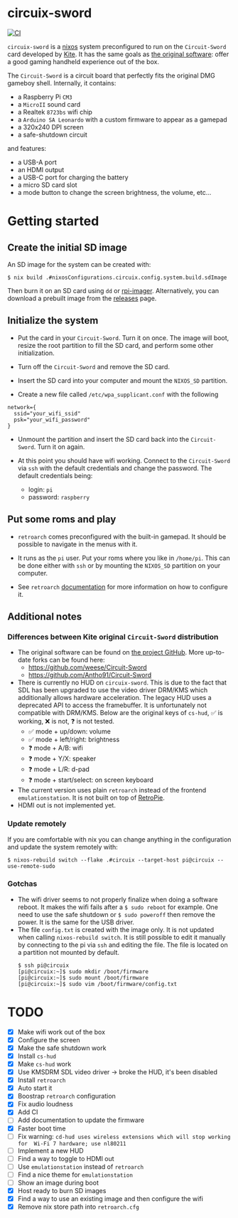 # circuix-sword

[![CI][status-png]][status]

`circuix-sword` is a [nixos] system preconfigured to run on the `Circuit-Sword` 
card developed by [Kite]. It has the same goals as [the original 
software][Circuit-Sword]: offer a good gaming handheld experience out of the 
box.

The `Circuit-Sword` is a circuit board that perfectly fits the original DMG 
gameboy shell. Internally, it contains:
- a Raspberry Pi `CM3`
- a `MicroII` sound card
- a Realtek `8723bs` wifi chip
- a `Arduino SA Leonardo` with a custom firmware to appear as a gamepad
- a 320x240 DPI screen
- a safe-shutdown circuit

and features:
- a USB-A port
- an HDMI output
- a USB-C port for charging the battery
- a micro SD card slot
- a mode button to change the screen brightness, the volume, etc...

# Getting started

## Create the initial SD image

An SD image for the system can be created with:

```
$ nix build .#nixosConfigurations.circuix.config.system.build.sdImage
```

Then burn it on an SD card using `dd` or [rpi-imager]. Alternatively, you can 
download a prebuilt image from the [releases] page.

## Initialize the system

- Put the card in your `Circuit-Sword`. Turn it on once. The image will boot, 
  resize the root partition to fill the SD card, and perform some other 
  initialization.

- Turn off the `Circuit-Sword` and remove the SD card.

- Insert the SD card into your computer and mount the `NIXOS_SD` partition.

- Create a new file called `/etc/wpa_supplicant.conf` with the following

```
network={
  ssid="your_wifi_ssid"
  psk="your_wifi_password"
}
```

- Unmount the partition and insert the SD card back into the `Circuit-Sword`. 
  Turn it on again.

- At this point you should have wifi working. Connect to the `Circuit-Sword` 
  via `ssh` with the default credentials and change the password. The default 
  credentials being:
  - login: `pi`
  - password: `raspberry`

## Put some roms and play

- `retroarch` comes preconfigured with the built-in gamepad. It should be 
  possible to navigate in the menus with it.

- It runs as the `pi` user. Put your roms where you like in `/home/pi`. This 
  can be done either with `ssh` or by mounting the `NIXOS_SD` partition on your 
  computer.

- See `retroarch` [documentation](https://docs.libretro.com/) for more 
  information on how to configure it.

## Additional notes

### Differences between Kite original `Circuit-Sword` distribution

- The original software can be found on [the project GitHub][Circuit-Sword]. 
  More up-to-date forks can be found here:
  - https://github.com/weese/Circuit-Sword
  - https://github.com/Antho91/Circuit-Sword
- There is currently no HUD on `circuix-sword`. This is due to the fact that 
  SDL has been upgraded to use the video driver DRM/KMS which additionally 
  allows hardware acceleration. The legacy HUD uses a deprecated API to access 
  the framebuffer. It is unfortunately not compatible with DRM/KMS. Below are 
  the original keys of `cs-hud`, :white_check_mark: is working, :x: is not, 
  :question: is not tested.
  - :white_check_mark: mode + up/down: volume
  - :white_check_mark: mode + left/right: brightness
  - :question: mode + A/B: wifi
  - :question: mode + Y/X: speaker
  - :question: mode + L/R: d-pad
  - :question: mode + start/select: on screen keyboard
- The current version uses plain `retroarch` instead of the frontend 
  `emulationstation`. It is not built on top of [RetroPie].
- HDMI out is not implemented yet.

### Update remotely

If you are comfortable with nix you can change anything in the configuration 
and update the system remotely with:

```
$ nixos-rebuild switch --flake .#circuix --target-host pi@circuix --use-remote-sudo
```

### Gotchas

- The wifi driver seems to not properly finalize when doing a software reboot. 
  It makes the wifi fails after a `$ sudo reboot` for example. One need to use 
  the safe shutdown or `$ sudo poweroff` then remove the power. It is the same 
  for the USB driver.
- The file `config.txt` is created with the image only. It is not updated when 
  calling `nixos-rebuild switch`. It is still possible to edit it manually by 
  connecting to the pi via `ssh` and editing the file. The file is located on a 
  partition not mounted by default.
  ```
  $ ssh pi@circuix
  [pi@circuix:~]$ sudo mkdir /boot/firmware
  [pi@circuix:~]$ sudo mount /boot/firmware
  [pi@circuix:~]$ sudo vim /boot/firmware/config.txt
  ```

# TODO

- [X] Make wifi work out of the box
- [X] Configure the screen
- [X] Make the safe shutdown work
- [X] Install `cs-hud`
- [X] Make `cs-hud` work
- [X] Use KMSDRM SDL video driver -> broke the HUD, it's been disabled
- [X] Install `retroarch`
- [X] Auto start it
- [X] Boostrap `retroarch` configuration
- [X] Fix audio loudness
- [X] Add CI
- [ ] Add documentation to update the firmware
- [X] Faster boot time
- [ ] Fix warning: `cd-hud uses wireless extensions which will stop working for 
  Wi-Fi 7 hardware; use nl80211`
- [ ] Implement a new HUD
- [ ] Find a way to toggle to HDMI out
- [ ] Use `emulationstation` instead of `retroarch`
- [ ] Find a nice theme for `emulationstation`
- [ ] Show an image during boot
- [X] Host ready to burn SD images
- [X] Find a way to use an existing image and then configure the wifi
- [X] Remove nix store path into `retroarch.cfg`

[Circuit-Sword]: https://github.com/kiteretro/Circuit-Sword
[Kite]: https://kiteretro.com/
[RetroPie]: https://retropie.org.uk/
[nixos]: https://nixos.org/
[releases]: https://github.com/jecaro/circuix-sword/releases
[rpi-imager]: https://www.raspberrypi.com/software/
[status-png]: https://github.com/jecaro/circuix-sword/workflows/CI/badge.svg
[status]: https://github.com/jecaro/circuix-sword/actions

